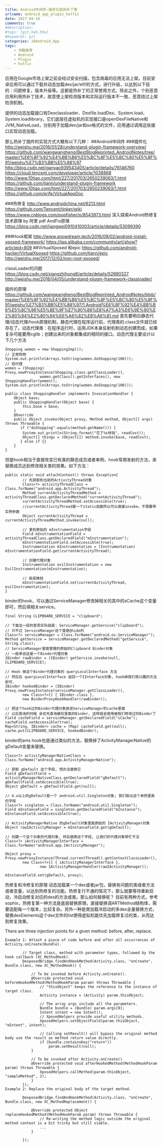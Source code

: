 ```yaml
---
title: Android中间件-插件化和热补丁等
urlname: android_app_plugin_hotfix
date: 2017-04-10
comments: true
#description: 
#tags: [git,hah,hha]
#keywords: git
categories: 10Android_App
tags:
    - 书籍推荐
    - Android
    - Plugin
    - hotfix
---
```


应用在Google市场上架之前会经过安全扫描，包含病毒的应用无法上架。目前安卓应用可以通过下载并动态加载dex/jar/elf/的方式，进行升级，以达到以下目的：问题修复，版本升级等。这都是热补丁的正常使用方式。除此之外，个别恶意应用利用热补丁技术，故意使上架检测版本和实际运行版本不一致，恶意绕过上架检测机制。

提供的动态加载接口有Dexclassloader、Desfile.loadDex、System.load、System.loadlibrary，它们底层在虚拟机的实现接口是openDexFileNative和JVM_NativeLoad，分别用于加载dex/jar和so格式的文件，应用通过调用这些接口实现动态加载。

那么热补丁插件的实现方式大概有以下几种：
##Android中间件
###插件化  
http://weishu.me/2016/01/28/understand-plugin-framework-overview/
https://github.com/wangwangheng/BestBlogReprinted_AndroidNotes/tree/master/%E6%8F%92%E4%BB%B6%E5%BC%8F%E5%BC%80%E5%8F%91/weishu%E7%B3%BB%E5%88%97
http://blog.csdn.net/ganyao939543405/article/details/76146760
https://cloud.tencent.com/developer/article/1038868
http://www.10tiao.com/html/227/201703/2650239063/1.html
https://github.com/tiann/understand-plugin-framework
http://www.10tiao.com/html/227/201703/2650239063/1.html
https://github.com/prife/VirtualAppDoc

###热修复 
http://www.androidchina.net/6213.html
https://github.com/Tencent/tinker/wiki
https://www.cnblogs.com/popfisher/p/8543973.html
深入探索Android热修复技术原理 by 阿里 pdf
AndFix原理 https://blog.csdn.net/jiangwei0910410003/article/details/53099390

###Hook框架 
http://www.snowdream.tech/2016/09/02/android-install-xposed-framework/
https://jaq.alibaba.com/community/art/show?articleid=809
##VirtualXposed 和epic
https://github.com/android-hacker/VirtualXposed
https://github.com/tiann/epic
http://weishu.me/2017/12/02/non-root-xposed/

classLoader的问题
https://blog.csdn.net/xiangzhihong8/article/details/52880327
http://weishu.me/2016/04/05/understand-plugin-framework-classloader/

插件的原理
https://github.com/wangwangheng/BestBlogReprinted_AndroidNotes/blob/master/%E6%8F%92%E4%BB%B6%E5%BC%8F%E5%BC%80%E5%8F%91/weishu%E7%B3%BB%E5%88%97/1.Android%E6%8F%92%E4%BB%B6%E5%8C%96%E5%8E%9F%E7%90%86%E8%A7%A3%E6%9E%90%E2%80%94%E2%80%94%E6%A6%82%E8%A6%81.md
首先要明白静态代理/动态代理/hook原理机制，静态代理在程序运行前，代理类的.class文件就已经存在了。动态代理类：在程序运行时，运用JDK本身反射机制动态创建而成，如果复杂可能要用cglib；创建出来的对象都集成的相同的接口。动态代理主要设计以下几个方法
```
Shopping women = new ShoppingImpl();
// 正常购物
System.out.println(Arrays.toString(women.doShopping(100)));
// 招代理
women = (Shopping) Proxy.newProxyInstance(Shopping.class.getClassLoader(),
                women.getClass().getInterfaces(), new ShoppingHandler(women));
System.out.println(Arrays.toString(women.doShopping(100)));

public class ShoppingHandler implements InvocationHandler {
    Object base;
    public ShoppingHandler(Object base) {
        this.base = base;
    }
    @Override
    public Object invoke(Object proxy, Method method, Object[] args) throws Throwable {
       if ("doShopping".equals(method.getName())) {
        System.out.println(String.format("花了%s块钱", readCost));
        Object[] things = (Object[]) method.invoke(base, readCost);
       } else if {}
    }
}
```

但是hook相当于直接改变已有类的静态成员或者单例，hook常用发射的方法，来替换成员达到修改相关类的效果。如下方法：
```
public static void attachContext() throws Exception{
        // 先获取到当前的ActivityThread对象
        Class<?> activityThreadClass = Class.forName("android.app.ActivityThread");
        Method currentActivityThreadMethod = activityThreadClass.getDeclaredMethod("currentActivityThread");
        currentActivityThreadMethod.setAccessible(true);
        //currentActivityThread是一个static函数所以可以直接invoke，不需要带实例参数
        Object currentActivityThread = currentActivityThreadMethod.invoke(null);

        // 拿到原始的 mInstrumentation字段
        Field mInstrumentationField = activityThreadClass.getDeclaredField("mInstrumentation");
        mInstrumentationField.setAccessible(true);
        Instrumentation mInstrumentation = (Instrumentation) mInstrumentationField.get(currentActivityThread);

        // 创建代理对象
        Instrumentation evilInstrumentation = new EvilInstrumentation(mInstrumentation);

        // 偷梁换柱
        mInstrumentationField.set(currentActivityThread, evilInstrumentation);
}
```

binder的hook，可以通过ServiceManager修改掉相关的其中的sCache这个变量即可，然后填相关service。
```
final String CLIPBOARD_SERVICE = "clipboard";

// 下面这一段的意思实际就是: ServiceManager.getService("clipboard");
// 只不过 ServiceManager这个类是@hide的
Class<?> serviceManager = Class.forName("android.os.ServiceManager");
Method getService = serviceManager.getDeclaredMethod("getService", String.class);
// ServiceManager里面管理的原始的Clipboard Binder对象
// 一般来说这是一个Binder代理对象
IBinder rawBinder = (IBinder) getService.invoke(null, CLIPBOARD_SERVICE);

// Hook 掉这个Binder代理对象的 queryLocalInterface 方法
// 然后在 queryLocalInterface 返回一个IInterface对象, hook掉我们感兴趣的方法即可.
IBinder hookedBinder = (IBinder) Proxy.newProxyInstance(serviceManager.getClassLoader(),
        new Class<?>[] { IBinder.class },
        new BinderProxyHookHandler(rawBinder));

// 把这个hook过的Binder代理对象放进ServiceManager的cache里面
// 以后查询的时候 会优先查询缓存里面的Binder, 这样就会使用被我们修改过的Binder了
Field cacheField = serviceManager.getDeclaredField("sCache");
cacheField.setAccessible(true);
Map<String, IBinder> cache = (Map) cacheField.get(null);
cache.put(CLIPBOARD_SERVICE, hookedBinder);
```


binder的ams hook也是通过类似的方法，替换掉了ActivityManagerNative的gDefault变量来替换。
```
Class<?> activityManagerNativeClass = Class.forName("android.app.ActivityManagerNative");

// 获取 gDefault 这个字段, 想办法替换它
Field gDefaultField = activityManagerNativeClass.getDeclaredField("gDefault");
gDefaultField.setAccessible(true);
Object gDefault = gDefaultField.get(null);

// 4.x以上的gDefault是一个 android.util.Singleton对象; 我们取出这个单例里面的字段
Class<?> singleton = Class.forName("android.util.Singleton");
Field mInstanceField = singleton.getDeclaredField("mInstance");
mInstanceField.setAccessible(true);

// ActivityManagerNative 的gDefault对象里面原始的 IActivityManager对象
Object rawIActivityManager = mInstanceField.get(gDefault);

// 创建一个这个对象的代理对象, 然后替换这个字段, 让我们的代理对象帮忙干活
Class<?> iActivityManagerInterface = Class.forName("android.app.IActivityManager");

Object proxy = Proxy.newProxyInstance(Thread.currentThread().getContextClassLoader(),
        new Class<?>[] { iActivityManagerInterface }, 
        		new IActivityManagerHandler(rawIActivityManager));
        		
mInstanceField.set(gDefault, proxy);
```


热修复和冷修复的原理
动态加载某一个dex或者jar包，替换有问题的类或者方法或者变量，以达到热修复的功能。热修复行不通的情况下，那么就要等待重新启动，冷启动修复对应的dex的方法或类。那么如何替换呢？
目前有两种方式，参考sophix，热修复第一种方法是底层替换原理，直接替换调ARTMethod结构体，需要适配每一个版本，比较复杂。另外一种是类加载冷启动的多dex全量替换方式，替换dexElements这个dex文件的list使得虚拟机能优先加载修复过的类，从而达到修复效果。

There are three injection points for a given method: before, after, replace.
```
Example 1: Attach a piece of code before and after all occurrences of Activity.onCreate(Bundle).

        // Target class, method with parameter types, followed by the hook callback (XC_MethodHook).
		DexposedBridge.findAndHookMethod(Activity.class, "onCreate", Bundle.class, new XC_MethodHook() {
        
            // To be invoked before Activity.onCreate().
			@Override protected void beforeHookedMethod(MethodHookParam param) throws Throwable {
				// "thisObject" keeps the reference to the instance of target class.
				Activity instance = (Activity) param.thisObject;
        
				// The array args include all the parameters.
				Bundle bundle = (Bundle) param.args[0];
				Intent intent = new Intent();
				// XposedHelpers provide useful utility methods.
				XposedHelpers.setObjectField(param.thisObject, "mIntent", intent);
		
				// Calling setResult() will bypass the original method body use the result as method return value directly.
				if (bundle.containsKey("return"))
					param.setResult(null);
			}
					
			// To be invoked after Activity.onCreate()
			@Override protected void afterHookedMethod(MethodHookParam param) throws Throwable {
		        XposedHelpers.callMethod(param.thisObject, "sampleMethod", 2);
			}
		});
Example 2: Replace the original body of the target method.

		DexposedBridge.findAndHookMethod(Activity.class, "onCreate", Bundle.class, new XC_MethodReplacement() {
		
			@Override protected Object replaceHookedMethod(MethodHookParam param) throws Throwable {
				// Re-writing the method logic outside the original method context is a bit tricky but still viable.
				...
			}

		});

```
